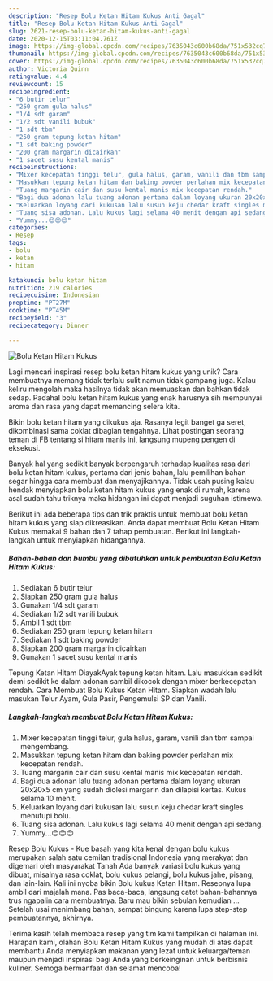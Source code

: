 ```yaml
---
description: "Resep Bolu Ketan Hitam Kukus Anti Gagal"
title: "Resep Bolu Ketan Hitam Kukus Anti Gagal"
slug: 2621-resep-bolu-ketan-hitam-kukus-anti-gagal
date: 2020-12-15T03:11:04.761Z
image: https://img-global.cpcdn.com/recipes/7635043c600b68da/751x532cq70/bolu-ketan-hitam-kukus-foto-resep-utama.jpg
thumbnail: https://img-global.cpcdn.com/recipes/7635043c600b68da/751x532cq70/bolu-ketan-hitam-kukus-foto-resep-utama.jpg
cover: https://img-global.cpcdn.com/recipes/7635043c600b68da/751x532cq70/bolu-ketan-hitam-kukus-foto-resep-utama.jpg
author: Victoria Quinn
ratingvalue: 4.4
reviewcount: 15
recipeingredient:
- "6 butir telur"
- "250 gram gula halus"
- "1/4 sdt garam"
- "1/2 sdt vanili bubuk"
- "1 sdt tbm"
- "250 gram tepung ketan hitam"
- "1 sdt baking powder"
- "200 gram margarin dicairkan"
- "1 sacet susu kental manis"
recipeinstructions:
- "Mixer kecepatan tinggi telur, gula halus, garam, vanili dan tbm sampai mengembang."
- "Masukkan tepung ketan hitam dan baking powder perlahan mix kecepatan rendah."
- "Tuang margarin cair dan susu kental manis mix kecepatan rendah."
- "Bagi dua adonan lalu tuang adonan pertama dalam loyang ukuran 20x20x5 cm yang sudah diolesi margarin dan dilapisi kertas. Kukus selama 10 menit."
- "Keluarkan loyang dari kukusan lalu susun keju chedar kraft singles menutupi bolu."
- "Tuang sisa adonan. Lalu kukus lagi selama 40 menit dengan api sedang."
- "Yummy...😊😊😊"
categories:
- Resep
tags:
- bolu
- ketan
- hitam

katakunci: bolu ketan hitam 
nutrition: 219 calories
recipecuisine: Indonesian
preptime: "PT27M"
cooktime: "PT45M"
recipeyield: "3"
recipecategory: Dinner

---
```



![Bolu Ketan Hitam Kukus](https://img-global.cpcdn.com/recipes/7635043c600b68da/751x532cq70/bolu-ketan-hitam-kukus-foto-resep-utama.jpg)

Lagi mencari inspirasi resep bolu ketan hitam kukus yang unik? Cara membuatnya memang tidak terlalu sulit namun tidak gampang juga. Kalau keliru mengolah maka hasilnya tidak akan memuaskan dan bahkan tidak sedap. Padahal bolu ketan hitam kukus yang enak harusnya sih mempunyai aroma dan rasa yang dapat memancing selera kita.

Bikin bolu ketan hitam yang dikukus aja. Rasanya legit banget ga seret, dikombinasi sama coklat dibagian tengahnya. Lihat postingan seorang teman di FB tentang si hitam manis ini, langsung mupeng pengen di eksekusi.

Banyak hal yang sedikit banyak berpengaruh terhadap kualitas rasa dari bolu ketan hitam kukus, pertama dari jenis bahan, lalu pemilihan bahan segar hingga cara membuat dan menyajikannya. Tidak usah pusing kalau hendak menyiapkan bolu ketan hitam kukus yang enak di rumah, karena asal sudah tahu triknya maka hidangan ini dapat menjadi suguhan istimewa.


Berikut ini ada beberapa tips dan trik praktis untuk membuat bolu ketan hitam kukus yang siap dikreasikan. Anda dapat membuat Bolu Ketan Hitam Kukus memakai 9 bahan dan 7 tahap pembuatan. Berikut ini langkah-langkah untuk menyiapkan hidangannya.

<!--inarticleads1-->

##### Bahan-bahan dan bumbu yang dibutuhkan untuk pembuatan Bolu Ketan Hitam Kukus:

1. Sediakan 6 butir telur
1. Siapkan 250 gram gula halus
1. Gunakan 1/4 sdt garam
1. Sediakan 1/2 sdt vanili bubuk
1. Ambil 1 sdt tbm
1. Sediakan 250 gram tepung ketan hitam
1. Sediakan 1 sdt baking powder
1. Siapkan 200 gram margarin dicairkan
1. Gunakan 1 sacet susu kental manis


Tepung Ketan Hitam DiayakAyak tepung ketan hitam. Lalu masukkan sedikit demi sedikit ke dalam adonan sambil dikocok dengan mixer berkecepatan rendah. Cara Membuat Bolu Kukus Ketan Hitam. Siapkan wadah lalu masukan Telur Ayam, Gula Pasir, Pengemulsi SP dan Vanili. 

<!--inarticleads2-->

##### Langkah-langkah membuat Bolu Ketan Hitam Kukus:

1. Mixer kecepatan tinggi telur, gula halus, garam, vanili dan tbm sampai mengembang.
1. Masukkan tepung ketan hitam dan baking powder perlahan mix kecepatan rendah.
1. Tuang margarin cair dan susu kental manis mix kecepatan rendah.
1. Bagi dua adonan lalu tuang adonan pertama dalam loyang ukuran 20x20x5 cm yang sudah diolesi margarin dan dilapisi kertas. Kukus selama 10 menit.
1. Keluarkan loyang dari kukusan lalu susun keju chedar kraft singles menutupi bolu.
1. Tuang sisa adonan. Lalu kukus lagi selama 40 menit dengan api sedang.
1. Yummy...😊😊😊


Resep Bolu Kukus - Kue basah yang kita kenal dengan bolu kukus merupakan salah satu cemilan tradisional Indonesia yang merakyat dan digemari oleh masyarakat Tanah Ada banyak variasi bolu kukus yang dibuat, misalnya rasa coklat, bolu kukus pelangi, bolu kukus jahe, pisang, dan lain-lain. Kali ini nyoba bikin Bolu kukus Ketan Hitam. Resepnya lupa ambil dari majalah mana. Pas baca-baca, langsung catet bahan-bahannya trus ngapalin cara membuatnya. Baru mau bikin sebulan kemudian … Setelah usai menimbang bahan, sempat bingung karena lupa step-step pembuatannya, akhirnya. 

Terima kasih telah membaca resep yang tim kami tampilkan di halaman ini. Harapan kami, olahan Bolu Ketan Hitam Kukus yang mudah di atas dapat membantu Anda menyiapkan makanan yang lezat untuk keluarga/teman maupun menjadi inspirasi bagi Anda yang berkeinginan untuk berbisnis kuliner. Semoga bermanfaat dan selamat mencoba!
